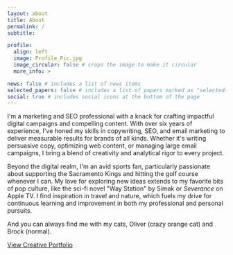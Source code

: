 ```yaml
---
layout: about
title: About
permalink: /
subtitle: 

profile:
  align: left
  image: Profile_Pic.jpg
  image_circular: false # crops the image to make it circular
  more_info: >

news: false # includes a list of news items
selected_papers: false # includes a list of papers marked as "selected={true}"
social: true # includes social icons at the bottom of the page
---
```


I'm a marketing and SEO professional with a knack for crafting impactful digital campaigns and compelling content. With over six years of experience, I've honed my skills in copywriting, SEO, and email marketing to deliver measurable results for brands of all kinds. Whether it's writing persuasive copy, optimizing web content, or managing large email campaigns, I bring a blend of creativity and analytical rigor to every project.

Beyond the digital realm, I'm an avid sports fan, particularly passionate about supporting the Sacramento Kings and hitting the golf course whenever I can. My love for exploring new ideas extends to my favorite bits of pop culture, like the sci-fi novel "Way Station" by Simak or <em>Severance</em> on Apple TV. I find inspiration in travel and nature, which fuels my drive for continuous learning and improvement in both my professional and personal pursuits.

And you can always find me with my cats, Oliver (crazy orange cat) and Brock (normal).</p>

<a href="assets/pdf/Jesse Zalasky Creative Portfolio.pdf" class="btn btn-primary" target="_blank">View Creative Portfolio</a>
